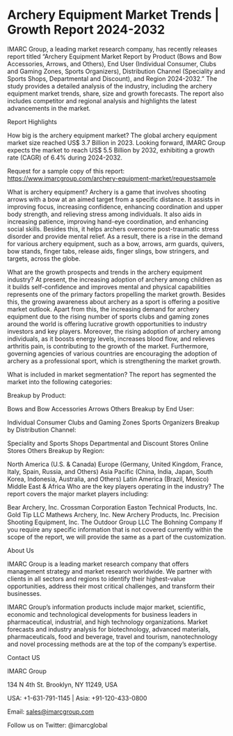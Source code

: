 # Archery Equipment Market Trends | Growth Report 2024-2032
IMARC Group, a leading market research company, has recently releases report titled “Archery Equipment Market Report by Product (Bows and Bow Accessories, Arrows, and Others), End User (Individual Consumer, Clubs and Gaming Zones, Sports Organizers), Distribution Channel (Speciality and Sports Shops, Departmental and Discount), and Region 2024-2032.” The study provides a detailed analysis of the industry, including the archery equipment market trends, share, size and growth forecasts. The report also includes competitor and regional analysis and highlights the latest advancements in the market.

Report Highlights

How big is the archery equipment market?
The global archery equipment market size reached US$ 3.7 Billion in 2023. Looking forward, IMARC Group expects the market to reach US$ 5.5 Billion by 2032, exhibiting a growth rate (CAGR) of 6.4% during 2024-2032.

Request for a sample copy of this report: https://www.imarcgroup.com/archery-equipment-market/requestsample

What is archery equipment?
Archery is a game that involves shooting arrows with a bow at an aimed target from a specific distance. It assists in improving focus, increasing confidence, enhancing coordination and upper body strength, and relieving stress among individuals. It also aids in increasing patience, improving hand-eye coordination, and enhancing social skills. Besides this, it helps archers overcome post-traumatic stress disorder and provide mental relief. As a result, there is a rise in the demand for various archery equipment, such as a bow, arrows, arm guards, quivers, bow stands, finger tabs, release aids, finger slings, bow stringers, and targets, across the globe.

What are the growth prospects and trends in the archery equipment industry?
At present, the increasing adoption of archery among children as it builds self-confidence and improves mental and physical capabilities represents one of the primary factors propelling the market growth. Besides this, the growing awareness about archery as a sport is offering a positive market outlook. Apart from this, the increasing demand for archery equipment due to the rising number of sports clubs and gaming zones around the world is offering lucrative growth opportunities to industry investors and key players. Moreover, the rising adoption of archery among individuals, as it boosts energy levels, increases blood flow, and relieves arthritis pain, is contributing to the growth of the market. Furthermore, governing agencies of various countries are encouraging the adoption of archery as a professional sport, which is strengthening the market growth.

What is included in market segmentation?
The report has segmented the market into the following categories:

Breakup by Product:

Bows and Bow Accessories
Arrows
Others
Breakup by End User:

Individual Consumer
Clubs and Gaming Zones
Sports Organizers
Breakup by Distribution Channel:

Speciality and Sports Shops
Departmental and Discount Stores
Online Stores
Others
Breakup by Region:

North America (U.S. & Canada)
Europe (Germany, United Kingdom, France, Italy, Spain, Russia, and Others)
Asia Pacific (China, India, Japan, South Korea, Indonesia, Australia, and Others)
Latin America (Brazil, Mexico)
Middle East & Africa
Who are the key players operating in the industry?
The report covers the major market players including:

Bear Archery, Inc.
Crossman Corporation
Easton Technical Products, Inc.
Gold Tip LLC
Mathews Archery, Inc.
New Archery Products, Inc.
Precision Shooting Equipment, Inc.
The Outdoor Group LLC
The Bohning Company
If you require any specific information that is not covered currently within the scope of the report, we will provide the same as a part of the customization.

About Us

IMARC Group is a leading market research company that offers management strategy and market research worldwide. We partner with clients in all sectors and regions to identify their highest-value opportunities, address their most critical challenges, and transform their businesses.

IMARC Group’s information products include major market, scientific, economic and technological developments for business leaders in pharmaceutical, industrial, and high technology organizations. Market forecasts and industry analysis for biotechnology, advanced materials, pharmaceuticals, food and beverage, travel and tourism, nanotechnology and novel processing methods are at the top of the company’s expertise.

Contact US

IMARC Group

134 N 4th St. Brooklyn, NY 11249, USA

USA: +1-631-791-1145 | Asia: +91-120-433-0800

Email: sales@imarcgroup.com

Follow us on Twitter: @imarcglobal
